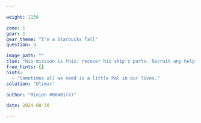 ```yaml
---

weight: 1130

zone: 1
gear: 1
gear_theme: "I'm a Starbucks Tall"
question: 3

image_path: ""
clue: "His mission is this: recover his ship's parts. Recruit any help he can find. You have 30 days."
free_hints: []
hints:
  - "Sometimes all we need is a little Pal in our lives."
solution: "Olimar"

author: "Minion #00401(k)"

date: 2024-08-30

---
```


